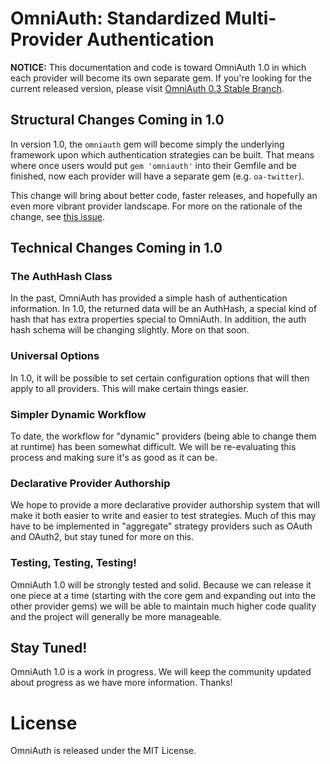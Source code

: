# OmniAuth: Standardized Multi-Provider Authentication

**NOTICE:** This documentation and code is toward OmniAuth 1.0 in which
each provider will become its own separate gem. If you're looking for
the current released version, please visit [OmniAuth 0.3 Stable
Branch](https://github.com/intridea/omniauth/tree/0-3-stable).

## Structural Changes Coming in 1.0

In version 1.0, the `omniauth` gem will become simply the underlying
framework upon which authentication strategies can be built. That means
where once users would put `gem 'omniauth'` into their Gemfile and be
finished, now each provider will have a separate gem (e.g.
`oa-twitter`).

This change will bring about better code, faster releases, and hopefully
an even more vibrant provider landscape. For more on the rationale of
the change, see [this issue](https://github.com/intridea/omniauth/issues/451).

## Technical Changes Coming in 1.0

### The AuthHash Class

In the past, OmniAuth has provided a simple hash of authentication
information. In 1.0, the returned data will be an AuthHash, a special
kind of hash that has extra properties special to OmniAuth. In addition,
the auth hash schema will be changing slightly. More on that soon.

### Universal Options

In 1.0, it will be possible to set certain configuration options that
will then apply to all providers. This will make certain things easier.

### Simpler Dynamic Workflow

To date, the workflow for "dynamic" providers (being able to change them
at runtime) has been somewhat difficult. We will be re-evaluating this
process and making sure it's as good as it can be.

### Declarative Provider Authorship

We hope to provide a more declarative provider authorship system that
will make it both easier to write and easier to test strategies. Much of
this may have to be implemented in "aggregate" strategy providers such
as OAuth and OAuth2, but stay tuned for more on this.

### Testing, Testing, Testing!

OmniAuth 1.0 will be strongly tested and solid. Because we can release
it one piece at a time (starting with the core gem and expanding out
into the other provider gems) we will be able to maintain much higher
code quality and the project will generally be more manageable.

## Stay Tuned!

OmniAuth 1.0 is a work in progress. We will keep the community updated
about progress as we have more information. Thanks!

# <a name="license">License</a>
OmniAuth is released under the MIT License.
